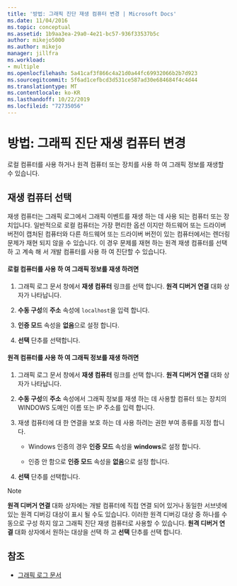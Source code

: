 ```yaml
---
title: '방법: 그래픽 진단 재생 컴퓨터 변경 | Microsoft Docs'
ms.date: 11/04/2016
ms.topic: conceptual
ms.assetid: 1b9aa3ea-29a0-4e21-bc57-936f33537b5c
author: mikejo5000
ms.author: mikejo
manager: jillfra
ms.workload:
- multiple
ms.openlocfilehash: 5a41caf3f866c4a21d0a44fc69932066b2b7d923
ms.sourcegitcommit: 5f6ad1cefbcd3d531ce587ad30e684684f4c4d44
ms.translationtype: MT
ms.contentlocale: ko-KR
ms.lasthandoff: 10/22/2019
ms.locfileid: "72735056"
---
```

# <a name="how-to-change-the-graphics-diagnostics-playback-machine"></a>방법: 그래픽 진단 재생 컴퓨터 변경
로컬 컴퓨터를 사용 하거나 원격 컴퓨터 또는 장치를 사용 하 여 그래픽 정보를 재생할 수 있습니다.

## <a name="choosing-a-playback-machine"></a>재생 컴퓨터 선택
 재생 컴퓨터는 그래픽 로그에서 그래픽 이벤트를 재생 하는 데 사용 되는 컴퓨터 또는 장치입니다. 일반적으로 로컬 컴퓨터는 가장 편리한 옵션 이지만 하드웨어 또는 드라이버 버전이 캡처된 컴퓨터와 다른 하드웨어 또는 드라이버 버전이 있는 컴퓨터에서는 렌더링 문제가 재현 되지 않을 수 있습니다. 이 경우 문제를 재현 하는 원격 재생 컴퓨터를 선택 하 고 계속 해 서 개발 컴퓨터를 사용 하 여 진단할 수 있습니다.

#### <a name="to-use-the-local-machine-to-play-back-graphics-information"></a>로컬 컴퓨터를 사용 하 여 그래픽 정보를 재생 하려면

1. 그래픽 로그 문서 창에서 **재생 컴퓨터** 링크를 선택 합니다. **원격 디버거 연결** 대화 상자가 나타납니다.

2. **수동 구성**의 **주소** 속성에 `localhost`을 입력 합니다.

3. **인증 모드** 속성을 **없음**으로 설정 합니다.

4. **선택** 단추를 선택합니다.

#### <a name="to-use-a-remote-machine-to-play-back-graphics-information"></a>원격 컴퓨터를 사용 하 여 그래픽 정보를 재생 하려면

1. 그래픽 로그 문서 창에서 **재생 컴퓨터** 링크를 선택 합니다. **원격 디버거 연결** 대화 상자가 나타납니다.

2. **수동 구성**의 **주소** 속성에서 그래픽 정보를 재생 하는 데 사용할 컴퓨터 또는 장치의 WINDOWS 도메인 이름 또는 IP 주소를 입력 합니다.

3. 재생 컴퓨터에 대 한 연결을 보호 하는 데 사용 하려는 권한 부여 종류를 지정 합니다.

    - Windows 인증의 경우 **인증 모드** 속성을 **windows**로 설정 합니다.

    - 인증 안 함으로 **인증 모드** 속성을 **없음**으로 설정 합니다.

4. **선택** 단추를 선택합니다.

> [!NOTE]
> **원격 디버거 연결** 대화 상자에는 개발 컴퓨터에 직접 연결 되어 있거나 동일한 서브넷에 있는 원격 디버깅 대상이 표시 될 수도 있습니다. 이러한 원격 디버깅 대상 중 하나를 수동으로 구성 하지 않고 그래픽 진단 재생 컴퓨터로 사용할 수 있습니다. **원격 디버거 연결** 대화 상자에서 원하는 대상을 선택 하 고 **선택** 단추를 선택 합니다.

## <a name="see-also"></a>참조
- [그래픽 로그 문서](graphics-log-document.md)
